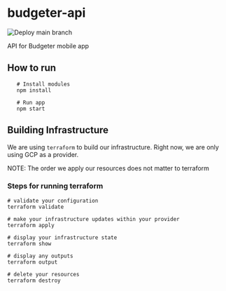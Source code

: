 # budgeter-api

![Deploy main branch](https://github.com/cedomir-spalevic/budgeter-api/workflows/Deploy%20main%20branch/badge.svg)

API for Budgeter mobile app

## How to run

```
   # Install modules
   npm install

   # Run app
   npm start
```

## Building Infrastructure

We are using `terraform` to build our infrastructure. Right now, we are only using GCP as a provider.

NOTE: The order we apply our resources does not matter to terraform

### Steps for running terraform

```
# validate your configuration
terraform validate

# make your infrastructure updates within your provider
terraform apply

# display your infrastructure state
terraform show

# display any outputs
terraform output

# delete your resources
terraform destroy
```

